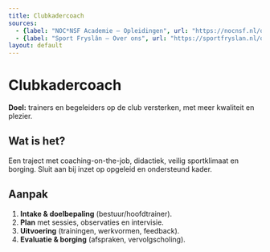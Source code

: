 ```yaml
---
title: Clubkadercoach
sources:
  - {label: "NOC*NSF Academie — Opleidingen", url: "https://nocnsf.nl/opleidingen"}
  - {label: "Sport Fryslân — Over ons", url: "https://sportfryslan.nl/over-ons/"}
layout: default
---
```

# Clubkadercoach

**Doel:** trainers en begeleiders op de club versterken, met meer kwaliteit en plezier.

## Wat is het?
Een traject met coaching-on-the-job, didactiek, veilig sportklimaat en borging. Sluit aan bij inzet op opgeleid en ondersteund kader.

## Aanpak
1. **Intake & doelbepaling** (bestuur/hoofdtrainer).
2. **Plan** met sessies, observaties en intervisie.
3. **Uitvoering** (trainingen, werkvormen, feedback).
4. **Evaluatie & borging** (afspraken, vervolgscholing).
